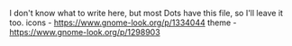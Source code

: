 I don't know what to write here, but most Dots have this file, so I'll leave it too.
icons - https://www.gnome-look.org/p/1334044
theme - https://www.gnome-look.org/p/1298903
